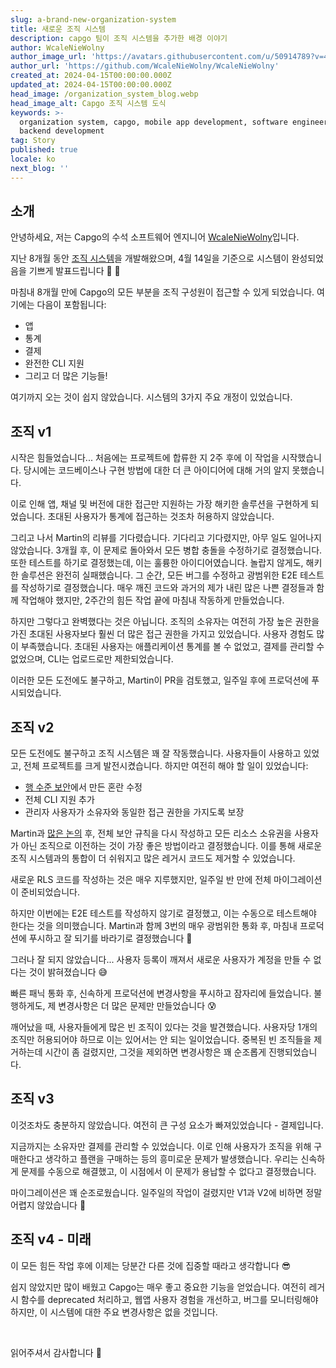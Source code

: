 ```yaml
---
slug: a-brand-new-organization-system
title: 새로운 조직 시스템
description: capgo 팀이 조직 시스템을 추가한 배경 이야기
author: WcaleNieWolny
author_image_url: 'https://avatars.githubusercontent.com/u/50914789?v=4'
author_url: 'https://github.com/WcaleNieWolny/WcaleNieWolny'
created_at: 2024-04-15T00:00:00.000Z
updated_at: 2024-04-15T00:00:00.000Z
head_image: /organization_system_blog.webp
head_image_alt: Capgo 조직 시스템 도식
keywords: >-
  organization system, capgo, mobile app development, software engineering,
  backend development
tag: Story
published: true
locale: ko
next_blog: ''
---
```

## 소개

안녕하세요, 저는 Capgo의 수석 소프트웨어 엔지니어 [WcaleNieWolny](https://github.com/WcaleNieWolny/WcaleNieWolny)입니다.

지난 8개월 동안 [조직 시스템](/docs/webapp/organization-system/)을 개발해왔으며, 4월 14일을 기준으로 시스템이 완성되었음을 기쁘게 발표드립니다 🎉 🎊

마침내 8개월 만에 Capgo의 모든 부분을 조직 구성원이 접근할 수 있게 되었습니다. 여기에는 다음이 포함됩니다:
 - 앱
 - 통계
 - 결제
 - 완전한 CLI 지원
 - 그리고 더 많은 기능들!

여기까지 오는 것이 쉽지 않았습니다. 시스템의 3가지 주요 개정이 있었습니다.

## 조직 v1

시작은 힘들었습니다... 처음에는 프로젝트에 합류한 지 2주 후에 이 작업을 시작했습니다. 
당시에는 코드베이스나 구현 방법에 대한 더 큰 아이디어에 대해 거의 알지 못했습니다.

이로 인해 앱, 채널 및 버전에 대한 접근만 지원하는 가장 해키한 솔루션을 구현하게 되었습니다.
초대된 사용자가 통계에 접근하는 것조차 허용하지 않았습니다.

그리고 나서 Martin의 리뷰를 기다렸습니다. 기다리고 기다렸지만, 아무 일도 일어나지 않았습니다. 3개월 후, 이 문제로 돌아와서 모든 병합 충돌을 수정하기로 결정했습니다. 또한 테스트를 하기로 결정했는데, 이는 훌륭한 아이디어였습니다.
놀랍지 않게도, 해키한 솔루션은 완전히 실패했습니다. 그 순간, 모든 버그를 수정하고 광범위한 E2E 테스트를 작성하기로 결정했습니다.
매우 깨진 코드와 과거의 제가 내린 많은 나쁜 결정들과 함께 작업해야 했지만, 2주간의 힘든 작업 끝에 마침내 작동하게 만들었습니다.

하지만 그렇다고 완벽했다는 것은 아닙니다. 조직의 소유자는 여전히 가장 높은 권한을 가진 초대된 사용자보다 훨씬 더 많은 접근 권한을 가지고 있었습니다. 사용자 경험도 많이 부족했습니다. 초대된 사용자는 애플리케이션 통계를 볼 수 없었고, 결제를 관리할 수 없었으며, CLI는 업로드로만 제한되었습니다.

이러한 모든 도전에도 불구하고, Martin이 PR을 검토했고, 일주일 후에 프로덕션에 푸시되었습니다.

## 조직 v2

모든 도전에도 불구하고 조직 시스템은 꽤 잘 작동했습니다. 사용자들이 사용하고 있었고, 전체 프로젝트를 크게 발전시켰습니다. 하지만 여전히 해야 할 일이 있었습니다:
 - [행 수준 보안](https://supabase.com/docs/guides/auth/row-level-security)에서 만든 혼란 수정
 - 전체 CLI 지원 추가
 - 관리자 사용자가 소유자와 동일한 접근 권한을 가지도록 보장

Martin과 [많은 논의](https://github.com/Cap-go/capgo/issues/564) 후, 전체 보안 규칙을 다시 작성하고 모든 리소스 소유권을 사용자가 아닌 조직으로 이전하는 것이 가장 좋은 방법이라고 결정했습니다.
이를 통해 새로운 조직 시스템과의 통합이 더 쉬워지고 많은 레거시 코드도 제거할 수 있었습니다.

새로운 RLS 코드를 작성하는 것은 매우 지루했지만, 일주일 반 만에 전체 마이그레이션이 준비되었습니다.

하지만 이번에는 E2E 테스트를 작성하지 않기로 결정했고, 이는 수동으로 테스트해야 한다는 것을 의미했습니다. Martin과 함께 3번의 매우 광범위한 통화 후, 마침내 프로덕션에 푸시하고 잘 되기를 바라기로 결정했습니다 🙏

그러나 잘 되지 않았습니다... 사용자 등록이 깨져서 새로운 사용자가 계정을 만들 수 없다는 것이 밝혀졌습니다 😅

빠른 패닉 통화 후, 신속하게 프로덕션에 변경사항을 푸시하고 잠자리에 들었습니다. 불행하게도, 제 변경사항은 더 많은 문제만 만들었습니다 😰

깨어났을 때, 사용자들에게 많은 빈 조직이 있다는 것을 발견했습니다. 사용자당 1개의 조직만 허용되어야 하므로 이는 있어서는 안 되는 일이었습니다. 중복된 빈 조직들을 제거하는데 시간이 좀 걸렸지만, 그것을 제외하면 변경사항은 꽤 순조롭게 진행되었습니다.

## 조직 v3

이것조차도 충분하지 않았습니다. 여전히 큰 구성 요소가 빠져있었습니다 - 결제입니다.

지금까지는 소유자만 결제를 관리할 수 있었습니다. 이로 인해 사용자가 조직을 위해 구매한다고 생각하고 플랜을 구매하는 등의 흥미로운 문제가 발생했습니다.
우리는 신속하게 문제를 수동으로 해결했고, 이 시점에서 이 문제가 용납할 수 없다고 결정했습니다.

마이그레이션은 꽤 순조로웠습니다. 일주일의 작업이 걸렸지만 V1과 V2에 비하면 정말 어렵지 않았습니다 🚀

## 조직 v4 - 미래

이 모든 힘든 작업 후에 이제는 당분간 다른 것에 집중할 때라고 생각합니다 😎

쉽지 않았지만 많이 배웠고 Capgo는 매우 좋고 중요한 기능을 얻었습니다.
여전히 레거시 함수를 deprecated 처리하고, 웹앱 사용자 경험을 개선하고, 버그를 모니터링해야 하지만,
이 시스템에 대한 주요 변경사항은 없을 것입니다.

<br>

읽어주셔서 감사합니다 🚀
